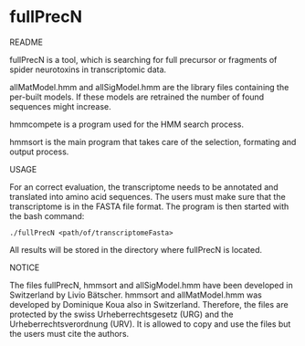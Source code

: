 # fullPrecN
README

fullPrecN is a tool, which is searching for full precursor or fragments of spider neurotoxins in transcriptomic data.

allMatModel.hmm and allSigModel.hmm are the library files containing the per-built models. If these models are retrained the number of found sequences might increase.

hmmcompete is a program used for the HMM search process.

hmmsort is the main program that takes care of the selection, formating and output process.

USAGE

For an correct evaluation, the transcriptome needs to be annotated and translated into amino acid sequences. The users must make sure that the transcriptome is in the FASTA file format.
The program is then started with the bash command:
```shell
./fullPrecN <path/of/transcriptomeFasta>
```
All results will be stored in the directory where fullPrecN is located.

NOTICE

The files fullPrecN, hmmsort and allSigModel.hmm have been developed in Switzerland by Livio Bätscher. hmmsort and allMatModel.hmm was developed by Dominique Koua also in Switzerland.
Therefore, the files are protected by the swiss Urheberrechtsgesetz (URG) and the Urheberrechtsverordnung (URV). It is allowed to copy and use the files but the users must cite the authors.
